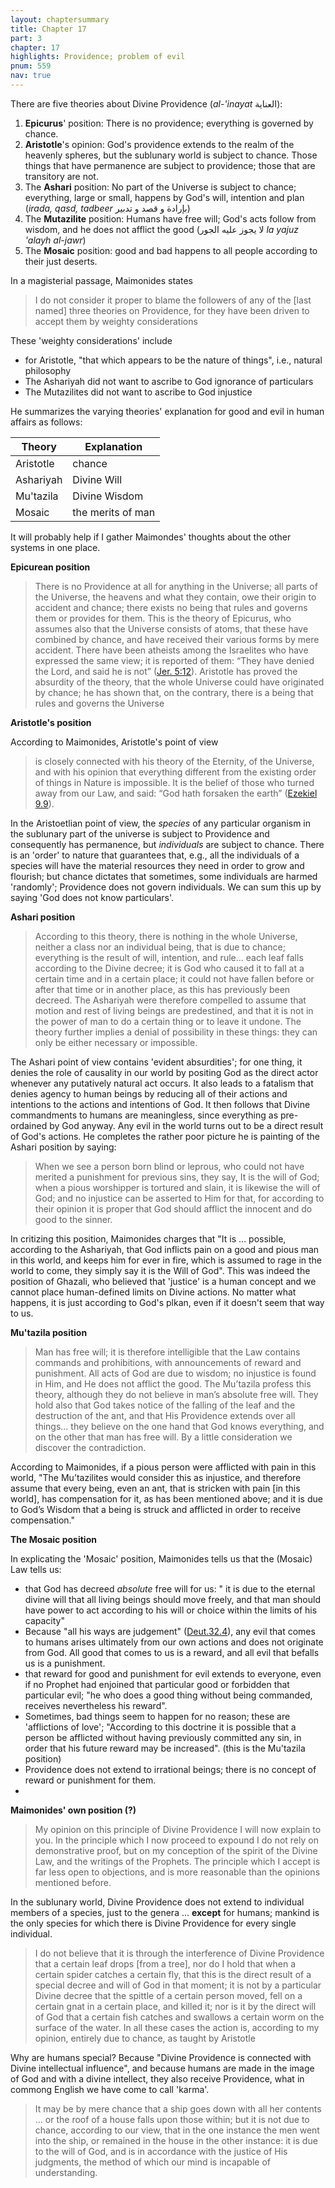 ```yaml
---
layout: chaptersummary
title: Chapter 17
part: 3
chapter: 17
highlights: Providence; problem of evil
pnum: 559
nav: true
---
```


There are five theories about Divine Providence (_al-'inayat_ العناية):

1. **Epicurus**' position: There is no providence; everything is governed by chance.
2. **Aristotle**'s opinion: God's providence extends to the realm of the heavenly spheres, but the sublunary world is subject to chance. Those things that have permanence are subject to providence; those that are transitory are not. 
3. The **Ashari** position: No part of the Universe is subject to chance; everything, large or small, happens by God's will, intention and plan (_irada, qasd, tadbeer_ بإرادة و قصد و تدبير)
4. The **Mutazilite** position: Humans have free will; God's acts follow from wisdom, and he does not afflict the good (لا يجوز عليه الجور _la yajuz 'alayh al-jawr_)
5. The **Mosaic** position: good and bad happens to all people according to their just deserts.

In a magisterial passage, Maimonides states 
> I do not consider it proper to blame the followers of any of the [last named] three theories on Providence, for they have been driven to accept them by weighty considerations

These 'weighty considerations' include
- for Aristotle, "that which appears to be the nature of things", i.e., natural philosophy
- The Ashariyah did not want to ascribe to God ignorance of particulars
- The Mutazilites did not want to ascribe to God injustice

He summarizes the varying theories' explanation for good and evil in human affairs as follows:

| Theory      | Explanation |
| ----------- | ----------- |
| Aristotle   | chance      |
| Ashariyah   | Divine Will |
| Mu'tazila   | Divine Wisdom |
| Mosaic      | the merits of man |

It will probably help if I gather Maimondes' thoughts about the other systems in one place.

**Epicurean position**

> There is no Providence at all for anything in the Universe; all parts of the Universe, the heavens and what they contain, owe their origin to accident and chance; there exists no being that rules and governs them or provides for them. This is the theory of Epicurus, who assumes also that the Universe consists of atoms, that these have combined by chance, and have received their various forms by mere accident. There have been atheists among the Israelites who have expressed the same view; it is reported of them: “They have denied the Lord, and said he is not” ([Jer. 5:12](https://www.sefaria.org/Jeremiah.5.12)). Aristotle has proved the absurdity of the theory, that the whole Universe could have originated by chance; he has shown that, on the contrary, there is a being that rules and governs the Universe

**Aristotle's position**

According to Maimonides, Aristotle's point of view 
> is closely connected with his theory of the Eternity, of the Universe, and with his opinion that everything different from the existing order of things in Nature is impossible. It is the belief of those who turned away from our Law, and said: “God hath forsaken the earth” ([Ezekiel 9.9](https://www.sefaria.org/Ezekiel.9.9)).

In the Aristoetlian point of view, the _species_ of any particular organism in the sublunary part of the universe is subject to Providence and consequently has permanence, but _individuals_ are subject to chance. There is an 'order' to nature that guarantees that, e.g., all the individuals of a species will have the material resources they need in order to grow and flourish; but chance dictates that sometimes, some individuals are harmed 'randomly'; Providence does not govern individuals. We can sum this up by saying 'God does not know particulars'.

**Ashari position**

> According to this theory, there is nothing in the whole Universe, neither a class nor an individual being, that is due to chance; everything is the result of will, intention, and rule... each leaf falls according to the Divine decree; it is God who caused it to fall at a certain time and in a certain place; it could not have fallen before or after that time or in another place, as this has previously been decreed. The Ashariyah were therefore compelled to assume that motion and rest of living beings are predestined, and that it is not in the power of man to do a certain thing or to leave it undone. The theory further implies a denial of possibility in these things: they can only be either necessary or impossible.

The Ashari point of view contains 'evident absurdities'; for one thing, it denies the role of causality in our world by positing God as the direct actor whenever any putatively natural act occurs. It also leads to a fatalism that denies agency to human beings by reducing all of their actions and intentions to the actions and intentions of God. It then follows that Divine commandments to humans are meaningless, since everything as pre-ordained by God anyway. Any evil in the world turns out to be a direct result of God's actions. He completes the rather poor picture he is painting of the Ashari position by saying:
> When we see a person born blind or leprous, who could not have merited a punishment for previous sins, they say, It is the will of God; when a pious worshipper is tortured and slain, it is likewise the will of God; and no injustice can be asserted to Him for that, for according to their opinion it is proper that God should afflict the innocent and do good to the sinner.

In critizing this position, Maimonides charges that "It is ... possible, according to the Ashariyah, that God inflicts pain on a good and pious man in this world, and keeps him for ever in fire, which is assumed to rage in the world to come, they simply say it is the Will of God". This was indeed the position of Ghazali, who believed that 'justice' is a human concept and  we cannot place human-defined limits on Divine actions. No matter what happens, it is just according to God's plkan, even if it doesn't seem that way to us.


**Mu'tazila position**

> Man has free will; it is therefore intelligible that the Law contains commands and prohibitions, with announcements of reward and punishment. All acts of God are due to wisdom; no injustice is found in Him, and He does not afflict the good. The Mu’tazila profess this theory, although they do not believe in man’s absolute free will. They hold also that God takes notice of the falling of the leaf and the destruction of the ant, and that His Providence extends over all things... they believe on the one hand that God knows everything, and on the other that man has free will. By a little consideration we discover the contradiction.

According to Maimonides, if a pious person were afflicted with pain in this world, "The Mu’tazilites would consider this as injustice, and therefore assume that every being, even an ant, that is stricken with pain [in this world], has compensation for it, as has been mentioned above; and it is due to God’s Wisdom that a being is struck and afflicted in order to receive compensation."

**The Mosaic position**

In explicating the 'Mosaic' position, Maimonides tells us that the (Mosaic) Law tells us:
- that God has decreed _absolute_ free will for us: " it is due to the eternal divine will that all living beings should move freely, and that man should have power to act according to his will or choice within the limits of his capacity"
- Because "all his ways are judgement" ([Deut.32.4](https://www.sefaria.org/Deuteronomy.32.4)), any evil that comes to humans arises ultimately from our own actions and does not originate from God. All good that comes to us is a reward, and all evil that befalls us is a punishment.
- that reward for good and punishment for evil extends to everyone, even if no Prophet had enjoined that particular good or forbidden that particular evil; "he who does a good thing without being commanded, receives nevertheless his reward".
- Sometimes, bad things seem to happen for no reason; these are 'afflictions of love'; "According to this doctrine it is possible that a person be afflicted without having previously committed any sin, in order that his future reward may be increased". (this is the Mu'tazila position)
- Providence does not extend to irrational beings; there is no concept of reward or punishment for them.
- 
**Maimonides' own position (?)**
> My opinion on this principle of Divine Providence I will now explain to you. In the principle which I now proceed to expound I do not rely on demonstrative proof, but on my conception of the spirit of the Divine Law, and the writings of the Prophets. The principle which I accept is far less open to objections, and is more reasonable than the opinions mentioned before.

In the sublunary world, Divine Providence does not extend to individual members of a species, just to the genera ... **except** for humans; mankind is the only species for which there is Divine Providence for every single individual.

> I do not believe that it is through the interference of Divine Providence that a certain leaf drops [from a tree], nor do I hold that when a certain spider catches a certain fly, that this is the direct result of a special decree and will of God in that moment; it is not by a particular Divine decree that the spittle of a certain person moved, fell on a certain gnat in a certain place, and killed it; nor is it by the direct will of God that a certain fish catches and swallows a certain worm on the surface of the water. In all these cases the action is, according to my opinion, entirely due to chance, as taught by Aristotle

Why are humans special? Because "Divine Providence is connected with Divine intellectual influence", and because humans are made in the image of God and with a divine intellect, they also receive Providence, what in commong English we have come to call 'karma'.

> It may be by mere chance that a ship goes down with all her contents ... or the roof of a house falls upon those within; but it is not due to chance, according to our view, that in the one instance the men went into the ship, or remained in the house in the other instance: it is due to the will of God, and is in accordance with the justice of His judgments, the method of which our mind is incapable of understanding.

